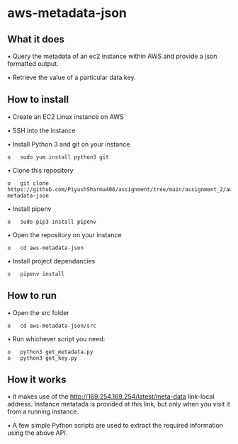 # aws-metadata-json
## What it does
•	Query the metadata of an ec2 instance within AWS and provide a json formatted output.

•	Retrieve the value of a particular data key.
## How to install
•	Create an EC2 Linux instance on AWS

•	SSH into the instance

•	Install Python 3 and git on your instance

    o	sudo yum install python3 git

•	Clone this repository

    o	git clone https://github.com/PiyushSharma406/assignment/tree/main/assignment_2/aws-metadata-json

•	Install pipenv

    o	sudo pip3 install pipenv

•	Open the repository on your instance

    o	cd aws-metadata-json

•	Install project dependancies

    o	pipenv install

## How to run
•	Open the src folder

    o	cd aws-metadata-json/src

•	Run whichever script you need:

    o	python3 get_metadata.py
    o	python3 get_key.py

## How it works
•	It makes use of the http://169.254.169.254/latest/meta-data link-local address. Instance metatada is provided at this link, but only when you visit it from a running instance.

•	A few simple Python scripts are used to extract the required information using the above API.
